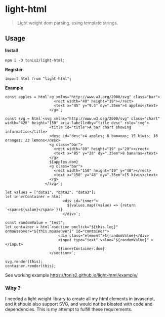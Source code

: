# light-html
> Light weight dom parsing, using template strings.


## Usage

__Install__

`npm i -D tonis2/light-html`;


__Register__
```
import html from "light-html";

```

__Example__

```
const apples = html`<g xmlns="http://www.w3.org/2000/svg" class="bar">
                      <rect width="40" height="19"></rect>
                      <text x="45" y="9.5" dy=".35em">4 apples</text>
                    </g>`;

const svg = html`<svg xmlns="http://www.w3.org/2000/svg" class="chart" width="420" height="150" aria-labelledby="title desc" role="img">
                    <title id="title">A bar chart showing information</title>
                    <desc id="desc">4 apples; 8 bananas; 15 kiwis; 16 oranges; 23 lemons</desc>
                    <g class="bar">
                      <rect width="80" height="19" y="20"></rect>
                      <text x="85" y="28" dy=".35em">8 bananas</text>
                    </g>
                    ${apples.dom}
                    <g class="bar">
                      <rect width="150" height="19" y="40"></rect>
                      <text x="150" y="48" dy=".35em">15 kiwis</text>
                    </g>
                  </svg>`;

let values = ["data1", "data2", "data3"];
let innerContainer = html`
                          <div id="inner">
                            ${values.map((value) => {return `<span>${value}</span>`})}
                          </div>`;

const randomValue = "test";
let container = html`<section onclick="${this.log}" onmouseover="${this.mouseOver}" id="container">
                        <div class="element">${randomValue}</div>
                        <input type="text" value="${randomValue}" > </input>
                        ${innerContainer.dom}
                    </section>`;

svg.render(this);
container.render(this);                 
```                          

See working example https://tonis2.github.io/light-html/example/

### Why ?

I needed a light weight library to create all my html elements in javascript, and it should also support SVG, and would not be bloated with code and dependencies.
This is my attempt to fulfill these requirements.
